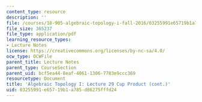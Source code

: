 ```yaml
---
content_type: resource
description: ''
file: /courses/18-905-algebraic-topology-i-fall-2016/03255991e65719b1a785d86275fffd24_MIT18_905F16_lec29.pdf
file_size: 365237
file_type: application/pdf
learning_resource_types:
- Lecture Notes
license: https://creativecommons.org/licenses/by-nc-sa/4.0/
ocw_type: OCWFile
parent_title: Lecture Notes
parent_type: CourseSection
parent_uid: bcf5ea44-8eaf-4061-1306-7783e9ccc369
resourcetype: Document
title: 'Algebraic Topology I: Lecture 29 Cup Product (cont.)'
uid: 03255991-e657-19b1-a785-d86275fffd24
---
```

